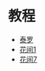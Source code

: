 # 教程

- <a href="./tutorial/tailuo" target="_self" rel="noreferrer">泰罗</a>
- <a href="./tutorial/huajian1" target="_self" rel="noreferrer">花间1</a>
- <a href="./tutorial/huajian7" target="_self" rel="noreferrer">花间7</a>
